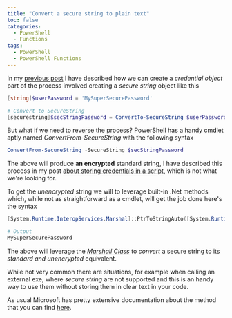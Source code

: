 ```yaml
---
title: "Convert a secure string to plain text"
toc: false
categories:
  - PowerShell
  - Functions
tags:
  - PowerShell
  - PowerShell Functions
---
```


In my [previous post](2019-11-07-PowerShell-Create-Credential-Object.md) I have described how we can create a *credential object* part of the process involved creating a *secure string* object like this

```powershell
[string]$userPassword = 'MySuperSecurePassword'

# Convert to SecureString
[securestring]$secStringPassword = ConvertTo-SecureString $userPassword -AsPlainText -Force
```

But what if we need to reverse the process? PowerShell has a handy cmdlet aptly named *ConvertFrom-SecureString* with the following syntax

```powershell
ConvertFrom-SecureString -SecureString $secStringPassword
```

The above will produce **an encrypted** standard string, I have described this process in my post [about storing credentials in a script](https://pscustomobject.github.io/powershell/howto/Store-Credentials-in-PowerShell-Script/#store-encrypted-password-in-an-external-file), which is not what we're looking for.

To get the *unencrypted* string we will to leverage built-in .Net methods which, while not as straightforward as a cmdlet, will get the job done here's the syntax

```powershell
[System.Runtime.InteropServices.Marshal]::PtrToStringAuto([System.Runtime.InteropServices.Marshal]::SecureStringToBSTR($secStringPassword))

# Output
MySuperSecurePassword
```

The above will leverage the *[Marshall Class](https://docs.microsoft.com/en-us/dotnet/api/system.runtime.interopservices.marshal?view=netframework-4.8)* to *convert* a secure string to its *standard and unencrypted* equivalent.

While not very common there are situations, for example when calling an external exe, where *secure string* are not supported and this is an handy way to use them without storing them in clear text in your code.

As usual Microsoft has pretty extensive documentation about the method that you can find [here](https://docs.microsoft.com/en-us/dotnet/api/system.runtime.interopservices.marshal.securestringtobstr?view=netframework-4.8).
